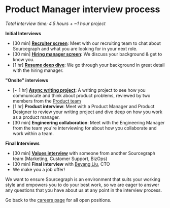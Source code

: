 # Product Manager interview process

_Total interview time: 4.5 hours + ~1 hour project_

**Initial Interviews**
 - [30 min] **[Recruiter screen](../initial_screen.md)**: Meet with our recruiting team to chat about Sourcegraph and what you are looking for in your next role.
 - [30 min] **[Hiring manager screen](../hm_intro_call.md)**: We discuss your background & get to know you.
 - [1 hr] **[Resume deep dive](../../../../../people-talent/talent/process/types_of_interviews.md#resume-deep-dive)**: We go through your background in great detail with the hiring manager.

**"Onsite" interviews**
- [~ 1 hr] **[Async writing project](./pm_rfc_project.md)**: A writing project to see how you communicate and think about product problems, reviewed by two members from the [Product team](../../index.md#team)
- [1 hr] **Product interview**: Meet with a Product Manager and Product Designer to review your writing project and dive deep on how you work as a product manager.
 - [30 min] **Engineering collaboration**: Meet with the Engineering Manager from the team you're interviewing for about how you collaborate and work within a team.

**Final Interviews**
 - [30 min] **[Values interview](../../../../../../company-info-and-process/values/index.md)** with someone from another Sourcegraph team (Marketing, Customer Support, BizOps)
 - [30 min] **Final interview** with [Beyang Liu](../../../../../../team/index.md#beyang-liu), CTO
 - We make you a job offer!

We want to ensure Sourcegraph is an environment that suits your working style and empowers you to do your best work, so we are eager to answer any questions that you have about us at any point in the interview process.

Go back to the [careers page](https://boards.greenhouse.io/sourcegraph91) for all open positions.
